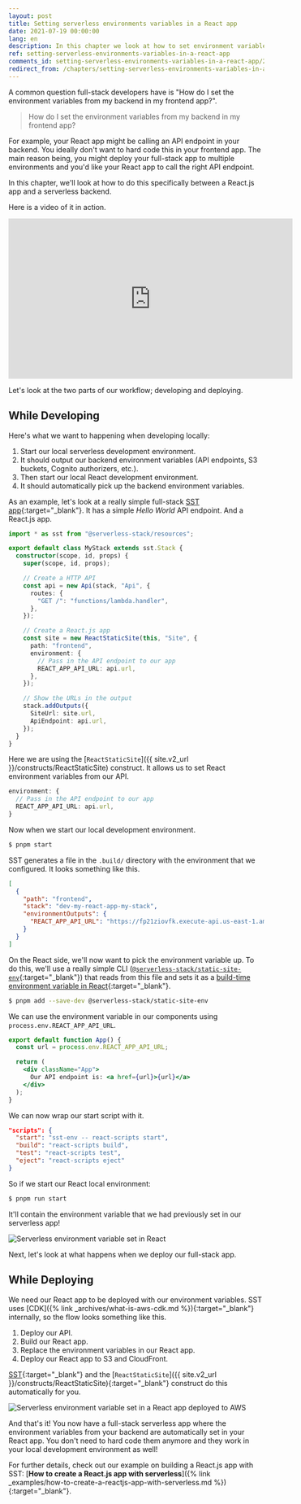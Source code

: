 ```yaml
---
layout: post
title: Setting serverless environments variables in a React app
date: 2021-07-19 00:00:00
lang: en
description: In this chapter we look at how to set environment variables from your serverless app in your React.js app. By setting them automatically with the ReactStaticSite construct, you won't need to hard code them in your frontend.
ref: setting-serverless-environments-variables-in-a-react-app
comments_id: setting-serverless-environments-variables-in-a-react-app/2430
redirect_from: /chapters/setting-serverless-environments-variables-in-a-react-app.html
---
```


A common question full-stack developers have is "How do I set the environment variables from my backend in my frontend app?".

> How do I set the environment variables from my backend in my frontend app?

For example, your React app might be calling an API endpoint in your backend. You ideally don't want to hard code this in your frontend app. The main reason being, you might deploy your full-stack app to multiple environments and you'd like your React app to call the right API endpoint.

In this chapter, we'll look at how to do this specifically between a React.js app and a serverless backend.

Here is a video of it in action.

<div class="video-wrapper">
  <iframe width="560" height="315" src="https://www.youtube.com/embed/58Ga_Z25Q6A" frameborder="0" allow="accelerometer; autoplay; clipboard-write; encrypted-media; gyroscope; picture-in-picture" allowfullscreen></iframe>
</div>

Let's look at the two parts of our workflow; developing and deploying.

## While Developing

Here's what we want to happening when developing locally:

1. Start our local serverless development environment.
2. It should output our backend environment variables (API endpoints, S3 buckets, Cognito authorizers, etc.).
3. Then start our local React development environment.
4. It should automatically pick up the backend environment variables.

As an example, let's look at a really simple full-stack [SST app](/){:target="_blank"}. It has a simple _Hello World_ API endpoint. And a React.js app.

```typescript
import * as sst from "@serverless-stack/resources";

export default class MyStack extends sst.Stack {
  constructor(scope, id, props) {
    super(scope, id, props);

    // Create a HTTP API
    const api = new Api(stack, "Api", {
      routes: {
        "GET /": "functions/lambda.handler",
      },
    });

    // Create a React.js app
    const site = new ReactStaticSite(this, "Site", {
      path: "frontend",
      environment: {
        // Pass in the API endpoint to our app
        REACT_APP_API_URL: api.url,
      },
    });

    // Show the URLs in the output
    stack.addOutputs({
      SiteUrl: site.url,
      ApiEndpoint: api.url,
    });
  }
}
```

Here we are using the [`ReactStaticSite`]({{ site.v2_url }}/constructs/ReactStaticSite) construct. It allows us to set React environment variables from our API.

```typescript
environment: {
  // Pass in the API endpoint to our app
  REACT_APP_API_URL: api.url,
}
```

Now when we start our local development environment.

```bash
$ pnpm start
```

SST generates a file in the `.build/` directory with the environment that we configured. It looks something like this.

```json
[
  {
    "path": "frontend",
    "stack": "dev-my-react-app-my-stack",
    "environmentOutputs": {
      "REACT_APP_API_URL": "https://fp21ziovfk.execute-api.us-east-1.amazonaws.com"
    }
  }
]
```

On the React side, we'll now want to pick the environment variable up. To do this, we'll use a really simple CLI ([`@serverless-stack/static-site-env`](https://www.npmjs.com/package/@serverless-stack/static-site-env){:target="_blank"}) that reads from this file and sets it as a [build-time environment variable in React](https://create-react-app.dev/docs/adding-custom-environment-variables/){:target="_blank"}.

```bash
$ pnpm add --save-dev @serverless-stack/static-site-env
```

We can use the environment variable in our components using `process.env.REACT_APP_API_URL`.

```jsx
export default function App() {
  const url = process.env.REACT_APP_API_URL;

  return (
    <div className="App">
      Our API endpoint is: <a href={url}>{url}</a>
    </div>
  );
}
```

We can now wrap our start script with it.

```json
"scripts": {
  "start": "sst-env -- react-scripts start",
  "build": "react-scripts build",
  "test": "react-scripts test",
  "eject": "react-scripts eject"
}
```

So if we start our React local environment:

```bash
$ pnpm run start
```

It'll contain the environment variable that we had previously set in our serverless app!

![Serverless environment variable set in React](/assets/extra-credit/serverless-environment-variable-set-in-react.png)

Next, let's look at what happens when we deploy our full-stack app.

## While Deploying

We need our React app to be deployed with our environment variables. SST uses [CDK]({% link _archives/what-is-aws-cdk.md %}){:target="_blank"} internally, so the flow looks something like this.

1. Deploy our API.
2. Build our React app.
3. Replace the environment variables in our React app.
4. Deploy our React app to S3 and CloudFront.

[SST](/){:target="_blank"} and the [`ReactStaticSite`]({{ site.v2_url }}/constructs/ReactStaticSite){:target="_blank"} construct do this automatically for you.

![Serverless environment variable set in a React app deployed to AWS](/assets/extra-credit/serverless-environment-variable-set-in-a-react-app-deployed-to-aws.png)

And that's it! You now have a full-stack serverless app where the environment variables from your backend are automatically set in your React app. You don't need to hard code them anymore and they work in your local development environment as well!

For further details, check out our example on building a React.js app with SST: [**How to create a React.js app with serverless**]({% link _examples/how-to-create-a-reactjs-app-with-serverless.md %}){:target="_blank"}.
